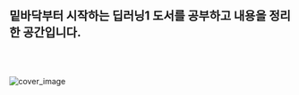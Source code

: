 ## **밑바닥부터 시작하는 딥러닝1 도서를 공부하고 내용을 정리한 공간입니다.**

<br/>
</br>

![cover_image](https://user-images.githubusercontent.com/86715604/149647576-9221d38a-fa33-4f98-90ef-a7b32675b3e8.jpg)

